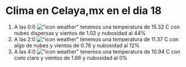 # Clima en Celaya,mx en el dia 18

1. A las 0:0 !["icon weather"](http://openweathermap.org/img/w/03n.png) tenemos una temperatura de 15.32 C con nubes dispersas y  vientos de 1.02 y nubosidad al 44%
1. A las 2:0 !["icon weather"](http://openweathermap.org/img/w/02n.png) tenemos una temperatura de 11.37 C con algo de nubes y  vientos de 0.76 y nubosidad al 12%
1. A las 4:0 !["icon weather"](http://openweathermap.org/img/w/01n.png) tenemos una temperatura de 10.94 C con cielo claro y  vientos de 1.66 y nubosidad al 0%
